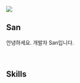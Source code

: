 <img src="https://img.shields.io/badge/ -alienware.svg?style=for-the-badge&logo=alienware&logoColor=541BAE" />

## San
안녕하세요. 개발자 San입니다.
<br />
<br />
<br />

## Skills
